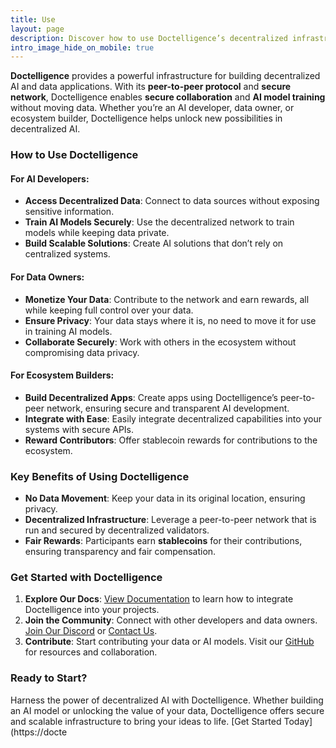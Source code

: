 ```yaml
---
title: Use  
layout: page  
description: Discover how to use Doctelligence’s decentralized infrastructure to power your AI and data applications.  
intro_image_hide_on_mobile: true  
---
```


**Doctelligence** provides a powerful infrastructure for building decentralized AI and data applications. With its **peer-to-peer protocol** and **secure network**, Doctelligence enables **secure collaboration** and **AI model training** without moving data. Whether you’re an AI developer, data owner, or ecosystem builder, Doctelligence helps unlock new possibilities in decentralized AI.

### How to Use Doctelligence

#### For AI Developers:
- **Access Decentralized Data**: Connect to data sources without exposing sensitive information.
- **Train AI Models Securely**: Use the decentralized network to train models while keeping data private.
- **Build Scalable Solutions**: Create AI solutions that don’t rely on centralized systems.

#### For Data Owners:
- **Monetize Your Data**: Contribute to the network and earn rewards, all while keeping full control over your data.
- **Ensure Privacy**: Your data stays where it is, no need to move it for use in training AI models.
- **Collaborate Securely**: Work with others in the ecosystem without compromising data privacy.

#### For Ecosystem Builders:
- **Build Decentralized Apps**: Create apps using Doctelligence’s peer-to-peer network, ensuring secure and transparent AI development.
- **Integrate with Ease**: Easily integrate decentralized capabilities into your systems with secure APIs.
- **Reward Contributors**: Offer stablecoin rewards for contributions to the ecosystem.

### Key Benefits of Using Doctelligence

- **No Data Movement**: Keep your data in its original location, ensuring privacy.
- **Decentralized Infrastructure**: Leverage a peer-to-peer network that is run and secured by decentralized validators.
- **Fair Rewards**: Participants earn **stablecoins** for their contributions, ensuring transparency and fair compensation.

### Get Started with Doctelligence

1. **Explore Our Docs**: [View Documentation](https://doctelligence.github.io/docs) to learn how to integrate Doctelligence into your projects.
2. **Join the Community**: Connect with other developers and data owners. [Join Our Discord](https://discord.com/invite/doctelligence) or [Contact Us](https://doctelligence.github.io/contact/).
3. **Contribute**: Start contributing your data or AI models. Visit our [GitHub](https://github.com/Doctelligence) for resources and collaboration.

### Ready to Start?
Harness the power of decentralized AI with Doctelligence. Whether building an AI model or unlocking the value of your data, Doctelligence offers secure and scalable infrastructure to bring your ideas to life. [Get Started Today](https://docte
